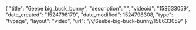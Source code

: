 {
    "title": "6eebe big_buck_bunny",
    "description": "",
    "videoid": "158633059",
    "date_created": "1524798179",
    "date_modified": 1524798308,
    "type": "tvpage",
    "layout": "video",
    "url": "\/v\/6eebe-big-buck-bunny\/158633059"
}